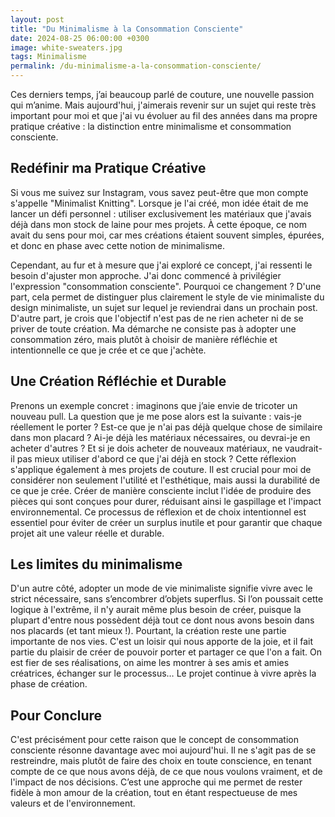 ```yaml
---
layout: post
title: "Du Minimalisme à la Consommation Consciente"
date: 2024-08-25 06:00:00 +0300
image: white-sweaters.jpg
tags: Minimalisme
permalink: /du-minimalisme-a-la-consommation-consciente/
---
```


Ces derniers temps, j’ai beaucoup parlé de couture, une nouvelle passion qui m’anime. Mais aujourd'hui, j'aimerais revenir sur un sujet qui reste très important pour moi et que j'ai vu évoluer au fil des années dans ma propre pratique créative : la distinction entre minimalisme et consommation consciente.

## Redéfinir ma Pratique Créative

Si vous me suivez sur Instagram, vous savez peut-être que mon compte s'appelle "Minimalist Knitting". Lorsque je l'ai créé, mon idée était de me lancer un défi personnel : utiliser exclusivement les matériaux que j'avais déjà dans mon stock de laine pour mes projets. À cette époque, ce nom avait du sens pour moi, car mes créations étaient souvent simples, épurées, et donc en phase avec cette notion de minimalisme.

Cependant, au fur et à mesure que j'ai exploré ce concept, j'ai ressenti le besoin d'ajuster mon approche. J'ai donc commencé à privilégier l'expression "consommation consciente". Pourquoi ce changement ? D'une part, cela permet de distinguer plus clairement le style de vie minimaliste du design minimaliste, un sujet sur lequel je reviendrai dans un prochain post. D'autre part, je crois que l'objectif n'est pas de ne rien acheter ni de se priver de toute création. Ma démarche ne consiste pas à adopter une consommation zéro, mais plutôt à choisir de manière réfléchie et intentionnelle ce que je crée et ce que j'achète.

## Une Création Réfléchie et Durable

Prenons un exemple concret : imaginons que j’aie envie de tricoter un nouveau pull. La question que je me pose alors est la suivante : vais-je réellement le porter ? Est-ce que je n'ai pas déjà quelque chose de similaire dans mon placard ? Ai-je déjà les matériaux nécessaires, ou devrai-je en acheter d'autres ? Et si je dois acheter de nouveaux matériaux, ne vaudrait-il pas mieux utiliser d'abord ce que j'ai déjà en stock ? Cette réflexion s'applique également à mes projets de couture. Il est crucial pour moi de considérer non seulement l'utilité et l'esthétique, mais aussi la durabilité de ce que je crée. Créer de manière consciente inclut l'idée de produire des pièces qui sont conçues pour durer, réduisant ainsi le gaspillage et l'impact environnemental. Ce processus de réflexion et de choix intentionnel est essentiel pour éviter de créer un surplus inutile et pour garantir que chaque projet ait une valeur réelle et durable.

## Les limites du minimalisme

D'un autre côté, adopter un mode de vie minimaliste signifie vivre avec le strict nécessaire, sans s’encombrer d’objets superflus. Si l’on poussait cette logique à l'extrême, il n'y aurait même plus besoin de créer, puisque la plupart d'entre nous possèdent déjà tout ce dont nous avons besoin dans nos placards (et tant mieux !). Pourtant, la création reste une partie importante de nos vies. C'est un loisir qui nous apporte de la joie, et il fait partie du plaisir de créer de pouvoir porter et partager ce que l'on a fait. On est fier de ses réalisations, on aime les montrer à ses amis et amies créatrices, échanger sur le processus… Le projet continue à vivre après la phase de création.

## Pour Conclure

C'est précisément pour cette raison que le concept de consommation consciente résonne davantage avec moi aujourd'hui. Il ne s'agit pas de se restreindre, mais plutôt de faire des choix en toute conscience, en tenant compte de ce que nous avons déjà, de ce que nous voulons vraiment, et de l'impact de nos décisions. C’est une approche qui me permet de rester fidèle à mon amour de la création, tout en étant respectueuse de mes valeurs et de l'environnement.
